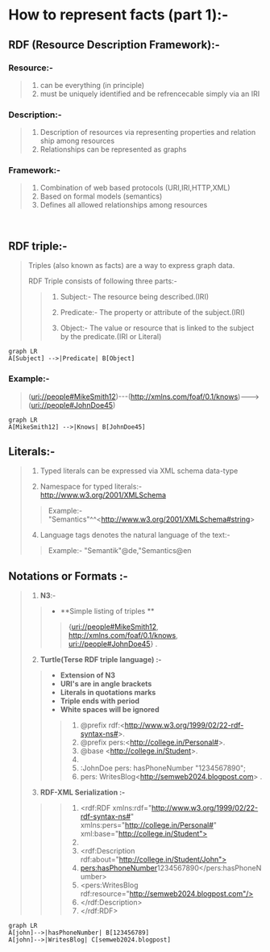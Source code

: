 # How to represent facts (part 1):-

## RDF (Resource Description Framework):-

### Resource:-

> 1. can be everything (in principle)
> 2. must be uniquely identified and be refrencecable simply via an IRI

### Description:-

> 1. Description of resources via representing properties and relation ship among resources
> 2. Relationships can be represented as graphs

### Framework:-

> 1. Combination of web based protocols (URI,IRI,HTTP,XML)
> 2. Based on formal models (semantics)
> 3. Defines all allowed relationships among resources

<br>

## RDF triple:-
>Triples (also known as facts) are a way to express graph data.
>
> RDF Triple consists of following three parts:-
>
>> 1. Subject:- The resource being described.(IRI)
>>
>> 2. Predicate:- The property or attribute of the subject.(IRI)
>>
>> 3. Object:- The value or resource that is linked to the subject by the predicate.(IRI or Literal)

```mermaid
graph LR
A[Subject] -->|Predicate| B[Object]
```
### Example:-
>(<uri://people#MikeSmith12>)---(<http://xmlns.com/foaf/0.1/knows>)--->(<uri://people#JohnDoe45>)

```mermaid
graph LR
A[MikeSmith12] -->|Knows| B[JohnDoe45]
```
## Literals:-

> 1. Typed literals can be expressed via XML schema data-type
>
> 2. Namespace for typed literals:- <http://www.w3.org/2001/XMLSchema>
>
>> Example:- "Semantics"^^<<http://www.w3.org/2001/XMLSchema#string>>
>
> 4. Language tags denotes the natural language of the text:-
>
>>Example:- "Semantik"@de,"Semantics@en

## Notations or Formats :-

> 1. **N3**:-
>> * **Simple listing of triples **
>>
>>> {<uri://people#MikeSmith12>,
    <http://xmlns.com/foaf/0.1/knows>,
    <uri://people#JohnDoe45>} .
>>>
>>
>
> 2. **Turtle(Terse RDF triple language) :-**
>> * **Extension of N3**
>> * **URI's are in angle brackets**
>> * **Literals in quotations marks**
>> * **Triple ends with period**
>> * **White spaces will be ignored**
>>
>>> 1. @prefix rdf:<<http://www.w3.org/1999/02/22-rdf-syntax-ns#>>.
>>> 2. @prefix pers:<<http://college.in/Personal#>>.
>>> 3. @base <<http://college.in/Student>>.
>>> 4. 
>>> 5. :JohnDoe pers: hasPhoneNumber "1234567890";
>>> 6.    pers: WritesBlog<<http://semweb2024.blogpost.com>> .
>>> 
>>
>
> 3. **RDF-XML Serialization :-**
>>> 1. <rdf:RDF
    xmlns:rdf="http://www.w3.org/1999/02/22-rdf-syntax-ns#"
    xmlns:pers="http://college.in/Personal#"
    xml:base="http://college.in/Student">
>>> 2. 
>>> 3. <rdf:Description rdf:about="http://college.in/Student/John">
>>> 4. <pers:hasPhoneNumber>1234567890</pers:hasPhoneNumber>
>>> 5. <pers:WritesBlog rdf:resource="http://semweb2024.blogpost.com"/>
>>> 6. </rdf:Description>
>>> 7. </rdf:RDF>

``` mermaid
graph LR
A[john]-->|hasPhoneNumber| B[123456789]
A[john]-->|WritesBlog| C[semweb2024.blogpost]
```    